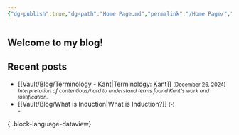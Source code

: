 ```yaml
---
{"dg-publish":true,"dg-path":"Home Page.md","permalink":"/Home Page/","tags":["gardenEntry"],"created":"2024-12-21T20:35:51.089-05:00","updated":"2024-12-27T18:59:06.586-05:00"}
---
```


## Welcome to my blog! 


## Recent posts
- [[Vault/Blog/Terminology - Kant\|Terminology: Kant]] <small>(December 26, 2024)<br><i>Interpretation of contentious/hard to understand terms found Kant's work and justification.</i></small><br />
- [[Vault/Blog/What is Induction\|What is Induction?]] <small>(\-)<br><i>\-</i></small><br />

{ .block-language-dataview}